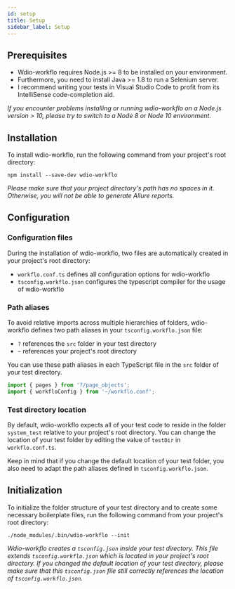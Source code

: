 ```yaml
---
id: setup
title: Setup
sidebar_label: Setup
---
```


## Prerequisites

- Wdio-workflo requires Node.js >= 8 to be installed on your environment.
- Furthermore, you need to install Java >= 1.8 to run a Selenium server.
- I recommend writing your tests in Visual Studio Code to profit from its IntelliSense code-completion aid.

*If you encounter problems installing or running wdio-workflo on a Node.js version > 10,
please try to switch to a Node 8 or Node 10 environment.*

## Installation

To install wdio-workflo, run the following command from your project's root directory:

```
npm install --save-dev wdio-workflo
```

*Please make sure that your project directory's path has no spaces in it.
Otherwise, you will not be able to generate Allure reports.*

## Configuration

### Configuration files

During the installation of wdio-workflo, two files are automatically created in
your project's root directory:

- `workflo.conf.ts` defines all configuration options for wdio-workflo
- `tsconfig.workflo.json` configures the typescript compiler for the usage of wdio-workflo

### Path aliases

To avoid relative imports across multiple hierarchies of folders, wdio-workflo
defines two path aliases in your `tsconfig.workflo.json` file:

- `?` references the `src` folder in your test directory
- `~` references your project's root directory

You can use these path aliases in each TypeScript file in the `src` folder of your test directory.

```TypeScript
import { pages } from '?/page_objects';
import { workfloConfig } from '~/workflo.conf';
```

### Test directory location

By default, wdio-workflo expects all of your test code to reside in the folder
`system_test` relative to your project's root directory. You can change the
location of your test folder by editing the value of `testDir` in `workflo.conf.ts`.

Keep in mind that if you change the default location of your test folder,
you also need to adapt the path aliases defined in `tsconfig.workflo.json`.

## Initialization

To initialize the folder structure of your test directory and to create some
necessary boilerplate files, run the following command from your project's root directory:

```
./node_modules/.bin/wdio-workflo --init
```

*Wdio-workflo creates a `tsconfig.json` inside your test directory. This file
extends `tsconfig.workflo.json` which is located in your project's root directory.
If you changed the default location of your test directory, please make sure
that this `tsconfig.json` file still correctly references the location of `tsconfig.workflo.json`.*